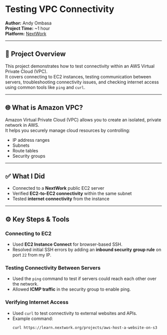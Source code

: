 
# Testing VPC Connectivity

**Author:** Andy Ombasa  
**Project Time:** ~1 hour  
**Platform:** [NextWork](https://nextwork.org)

---

## 📌 Project Overview

This project demonstrates how to test connectivity within an AWS Virtual Private Cloud (VPC).  
It covers connecting to EC2 instances, testing communication between servers, troubleshooting connectivity issues, and checking internet access using common tools like `ping` and `curl`.

---

## 🌐 What is Amazon VPC?

Amazon Virtual Private Cloud (VPC) allows you to create an isolated, private network in AWS.  
It helps you securely manage cloud resources by controlling:

- IP address ranges
- Subnets
- Route tables
- Security groups

---

## ✅ What I Did

- Connected to a **NextWork** public EC2 server
- Verified **EC2-to-EC2 connectivity** within the same subnet
- Tested **internet connectivity** from the instance

---

## ⚙️ Key Steps & Tools

### Connecting to EC2
- Used **EC2 Instance Connect** for browser-based SSH.
- Resolved initial SSH errors by adding an **inbound security group rule** on port `22` from my IP.

### Testing Connectivity Between Servers
- Used the `ping` command to test if servers could reach each other over the network.
- Allowed **ICMP traffic** in the security group to enable ping.

### Verifying Internet Access
- Used `curl` to test connectivity to external websites and APIs.
- Example command:
  ```bash
  curl https://learn.nextwork.org/projects/aws-host-a-website-on-s3
